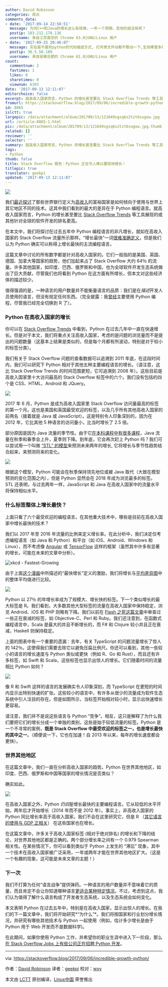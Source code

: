 ```yaml
---
author: David Robinson
categories: 观点
comments_data:
- date: '2017-09-14 22:58:51'
  message: 为何C++和Java的增长这么有规律，一年一个周期，其他的就没有呢？
  postip: 183.212.178.136
  username: 来自江苏南京的 Chrome 63.0|GNU/Linux 用户
- date: '2017-09-25 20:46:07'
  message: 实在是不喜欢python的代码缩进方式, 打开原文件动都不敢动一下,生怕哪里多缩进了一点
  postip: 36.5.50.189
  username: 来自安徽合肥的 Chrome 61.0|GNU/Linux 用户
count:
  commentnum: 2
  favtimes: 1
  likes: 0
  sharetimes: 0
  viewnum: 6103
date: '2017-09-13 12:11:07'
editorchoice: false
excerpt: 就高收入国家而言，Python 的增长甚至要比 Stack Overflow Trends 等工具展现的或其他针对全球的软件开发的排名更高。
fromurl: https://stackoverflow.blog/2017/09/06/incredible-growth-python/
id: 8865
islctt: true
largepic: /data/attachment/album/201709/13/121049sgsq6s2tzt6sugow.jpg
url: /article-8865-1.html
pic: /data/attachment/album/201709/13/121049sgsq6s2tzt6sugow.jpg.thumb.jpg
related: []
reviewer: ''
selector: ''
summary: 就高收入国家而言，Python 的增长甚至要比 Stack Overflow Trends 等工具展现的或其他针对全球的软件开发的排名更高。
tags:
- Python
thumb: false
title: Stack Overflow 报告：Python 正在令人难以置信地增长！
titlepic: true
translator: geekpi
updated: '2017-09-13 12:11:07'
---
```


![](/data/attachment/album/201709/13/121049sgsq6s2tzt6sugow.jpg)


我们[最近探讨](https://stackoverflow.blog/2017/08/29/tale-two-industries-programming-languages-differ-wealthy-developing-countries/?utm_source=so-owned&utm_medium=blog&utm_campaign=gen-blog&utm_content=blog-link&utm_term=incredible-growth-python)了那些世界银行定义为[高收入](https://en.wikipedia.org/wiki/World_Bank_high-income_economy)的富裕国家是如何倾向于使用与世界上其它地区不同的技术。这其中我们看到的最大的差异在于 Python 编程语言。就高收入国家而言，Python 的增长甚至要比 [Stack Overflow Trends](https://insights.stackoverflow.com/trends?tags=python%2Cjavascript%2Cjava%2Cc%23%2Cphp%2Cc%2B%2B&utm_source=so-owned&utm_medium=blog&utm_campaign=gen-blog&utm_content=blog-link&utm_term=incredible-growth-python) 等工具展现的或其他针对全球的软件开发的排名更高。


在本文中，我们将探讨在过去五年中 Python 编程语言的非凡增长，就如在高收入国家的 Stack Overflow 流量所示那样。“增长最快”一词[很难准确定义](https://xkcd.com/1102/)，但是我们认为 Python 确实可以称得上增长最快的主流编程语言。


这篇文章中讨论的所有数字都是针对高收入国家的。它们一般指的是美国、英国、德国、加拿大等国家的趋势，他们加起来占了 Stack Overflow 大约 64％ 的流量。许多其他国家，如印度、巴西、俄罗斯和中国，也为全球软件开发生态系统做出了巨大贡献，尽管我们也将看到 Python 在这方面有所增长，但本文对这些经济体的描述较少。


值得强调的是，一种语言的用户数量并不能衡量语言的品质：我们是在*描述*开发人员使用的语言，但没有规定任何东西。（完全披露：我[曾经](https://stackoverflow.com/search?tab=newest&q=user%3a712603%20%5bpython%5d)主要使用 Python 编程，尽管我已经完全切换到 R 了）。


### Python 在高收入国家的增长


你可以在 [Stack Overflow Trends](https://insights.stackoverflow.com/trends?tags=python%2Cjavascript%2Cjava%2Cc%23%2Cphp%2Cc%2B%2B&utm_source=so-owned&utm_medium=blog&utm_campaign=gen-blog&utm_content=blog-link&utm_term=incredible-growth-python) 中看到，Python 在过去几年中一直在快速增长。但是对于本文，我们将重点关注高收入国家，考虑的是问题的浏览量而不是提出的问题数量（这基本上结果是类似的，但是每个月都有所波动，特别是对于较小的标签分类）。


我们有关于 Stack Overflow 问题的查看数据可以追溯到 2011 年底，在这段时间内，我们可以研究下 Python 相对于其他五种主要编程语言的增长。（请注意，这比 Stack Overflow Trends 的时间范围更短，它可追溯到 2008 年）。这些目前是高收入国家里十大访问最高的 Stack Overflow 标签中的六个。我们没有包括的四个是 CSS、HTML、Android 和 JQuery。


![](/data/attachment/album/201709/13/121109kcjdmdj1biqid1cm.png)


2017 年 6 月，Python 是成为高收入国家里 Stack Overflow 访问量最高的标签的第一个月。这也是美国和英国最受欢迎的标签，以及几乎所有其他高收入国家的前两名（接着就是 Java 或 JavaScript）。这是特别令人印象深刻的，因为在 2012 年，它比其他 5 种语言的访问量小，比当时增长了 2.5 倍。


部分原因是因为 Java 流量的季节性。由于它[在本科课程中有很多课程](https://stackoverflow.blog/2017/02/15/how-do-students-use-stack-overflow/)，Java 流量在秋季和春季会上升，夏季则下降。到年底，它会再次赶上 Python 吗？我们可以尝试用一个叫做 [“STL” 的模型](http://otexts.org/fpp2/sec-6-stl.html)来预测未来两年的增长, 它将增长与季节性趋势结合起来，来预测将来的变化。


![](/data/attachment/album/201709/13/121110jfyy8xhi10syw5y1.png)


根据这个模型，Python 可能会在秋季保持领先地位或被 Java 取代（大致在模型预测的变化范围之内），但是 Python 显然会在 2018 年成为浏览最多的标签。STL 还表明，与过去两年一样，JavaScript 和 Java 在高收入国家中的流量水平将保持相似水平。


### 什么标签整体上增长最快？


上面只看了六个最受欢迎的编程语言。在其他重大技术中，哪些是目前在高收入国家中增长最快的技术？


我们以 2017 年至 2016 年流量的比例来定义增长率。在此分析中，我们决定仅考虑编程语言（如 Java 和 Python）和平台（如 iOS、Android、Windows 和 Linux），而不考虑像 [Angular](https://stackoverflow.com/questions/tagged/angular) 或 [TensorFlow](https://stackoverflow.com/questions/tagged/tensorflow) 这样的框架（虽然其中许多有显著的增长，可能在未来的文章中分析）。


![xkcd - Fastest-Growing ](/data/attachment/album/201709/13/121115q15lhnh21n1s7gs1.png)


由于上面[这个漫画](https://xkcd.com/1102/)中所描述的“最快增长”定义的激励，我们将增长与[平均差异图](https://en.wikipedia.org/wiki/Bland%E2%80%93Altman_plot)中的整体平均值进行比较。


![](/data/attachment/album/201709/13/121116ojjjcr7671iurcc7.png)


Python 以 27％ 的年增长率成为了规模大、增长快的标签。下一个类似增长的最大标签是 R。我们看到，大多数其他大型标签的流量在高收入国家中保持稳定，浏览 Android、iOS 和 PHP 则略有下降。我们以前在 [Flash 之死这篇文章](https://stackoverflow.blog/2017/08/01/flash-dead-technologies-might-next/?utm_source=so-owned&utm_medium=blog&utm_campaign=gen-blog&utm_content=blog-link&utm_term=incredible-growth-python)中审查过一些正在衰减的标签，如 Objective-C、Perl 和 Ruby。我们还注意到，在函数式编程语言中，Scala 是最大的并且不断增长的，而 F# 和 Clojure 较小并且正在衰减，Haskell 则保持稳定。


上面的图表中有一个重要的遗漏：去年，有关 TypeScript 的问题流量增长了惊人的 142％，这使得我们需要去除它以避免压扁比例尺。你还可以看到，其他一些较小的语言的增长速度与 Python 类似或更快（例如 R、Go 和 Rust），而且还有许多标签，如 Swift 和 Scala，这些标签也显示出惊人的增长。它们随着时间的流量相比 Python 如何？


![](/data/attachment/album/201709/13/121117jbzwnn7l3a23bwla.png)


像 R 和 Swift 这样的语言的发展确实令人印象深刻，而 TypeScript 在更短的时间内显示出特别快速的扩张。这些较小的语言中，有许多从很少的流量成为软件生态系统中引人注目的存在。但是如图所示，当标签开始相对较小时，显示出快速增长更容易。


请注意，我们并不是说这些语言与 Python “竞争”。相反，这只是解释了为什么我们要把它们的增长分成一个单独的类别，这些是始于较低流量的标签。Python 是一个不寻常的案例，**既是 Stack Overflow 中最受欢迎的标签之一，也是增长最快的其中之一**。（顺便说一下，它也在加速！自 2013 年以来，每年的增长速度都会更快）。


### 世界其他地区


在这篇文章中，我们一直在分析高收入国家的趋势。Python 在世界其他地区，如印度、巴西、俄罗斯和中国等国家的增长情况是否类似？


确实如此。


![](/data/attachment/album/201709/13/121118kn4js9gkmznk2zmc.png)


在高收入国家之外，Python *仍旧*是增长最快的主要编程语言。它从较低的水平开始，两年后才开始增长（2014 年而不是 2012 年）。事实上，非高收入国家的 Python 同比增长率高于高收入国家。我们不会在这里研究它，但是 R （[其它语言的使用与 GDP 正相关](https://stackoverflow.blog/2017/08/29/tale-two-industries-programming-languages-differ-wealthy-developing-countries/?utm_source=so-owned&utm_medium=blog&utm_campaign=gen-blog&utm_content=blog-link&utm_term=incredible-growth-python)） 在这些国家也在增长。


在这篇文章中，许多关于高收入国家标签 (相对于绝对排名) 的增长和下降的结论，对世界其他地区都是正确的。两个部分增长率之间有一个 0.979 Spearman 相关性。在某些情况下，你可以看到类似于 Python 上发生的 “滞后” 现象，其中一个技术在高收入国家被广泛采用，一年或两年才能在世界其他地区扩大。（这是一个有趣的现象，这可能是未来文章的主题！）


### 下一次


我们不打算为任何“语言战争”提供弹药。一种语言的用户数量并不意味着它的质量，而且肯定不会让你知道哪种语言[更适合某种特定情况](https://stackoverflow.blog/2011/08/16/gorilla-vs-shark/?utm_source=so-owned&utm_medium=blog&utm_campaign=gen-blog&utm_content=blog-link&utm_term=incredible-growth-python)。不过，考虑到这点，我们认为值得了解什么语言构成了开发者生态系统，以及生态系统会如何变化。


本文表明 Python 在过去五年中，特别是在高收入国家，显示出惊人的增长。在我们的下一篇文章中，我们将开始研究*“为什么”*。我们将按国家和行业划分增长情况，并研究有哪些其他技术与 Python 一起使用（例如，估计多少增长是由于 Python 用于 Web 开发而不是数据科学)。


在此期间，如果你使用 Python 工作，并希望你的职业生涯中进入下一阶段，那么[在 Stack Overflow Jobs 上有些公司正在招聘 Python 开发](https://stackoverflow.com/jobs/developer-jobs-using-python?utm_source=so-owned&utm_medium=blog&utm_campaign=gen-blog&utm_content=blog-link&utm_term=incredible-growth-python)。




---


via: <https://stackoverflow.blog/2017/09/06/incredible-growth-python/>


作者：[David Robinson](https://stackoverflow.blog/authors/drobinson/) 译者：[geekpi](https://github.com/geekpi) 校对：[wxy](https://github.com/wxy)


本文由 [LCTT](https://github.com/LCTT/TranslateProject) 原创编译，[Linux中国](https://linux.cn/) 荣誉推出